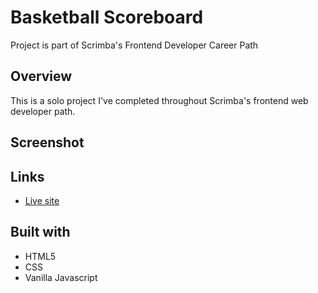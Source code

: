 # Basketball Scoreboard

Project is part of Scrimba's Frontend Developer Career Path

## Overview

This is a solo project I've completed throughout Scrimba's frontend web developer path.


## Screenshot




## Links

- [Live site](https://quanglyho.github.io/solo_projects/basketball-scoreboard/target_blank)


## Built with

- HTML5
- CSS
- Vanilla Javascript



